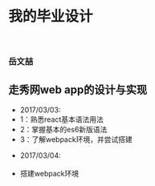<h1>我的毕业设计</h1>     
<h3>岳文喆</h3>
<h2>走秀网web app的设计与实现</h2>
<ul>
     <li>2017/03/03:</li>
     <li>1：熟悉react基本语法用法</li>
     <li>2：掌握基本的es6新版语法</li>
     <li>3：了解webpack环境，并尝试搭建</li>
</ul>
<ul>
     <li>2017/03/04:</li>
     <li>搭建webpack环境</li>
</ul>

